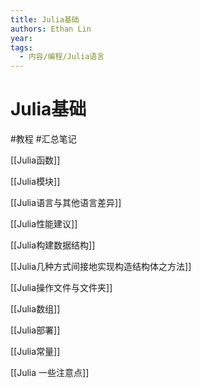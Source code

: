 ```yaml
---
title: Julia基础
authors: Ethan Lin
year:
tags:
  - 内容/编程/Julia语言 
---
```


# Julia基础




#教程 
#汇总笔记






[[Julia函数]]

[[Julia模块]]

[[Julia语言与其他语言差异]]

[[Julia性能建议]]

[[Julia构建数据结构]]

[[Julia几种方式间接地实现构造结构体之方法]]

[[Julia操作文件与文件夹]]

[[Julia数组]]

[[Julia部署]]

[[Julia常量]]

[[Julia 一些注意点]]



